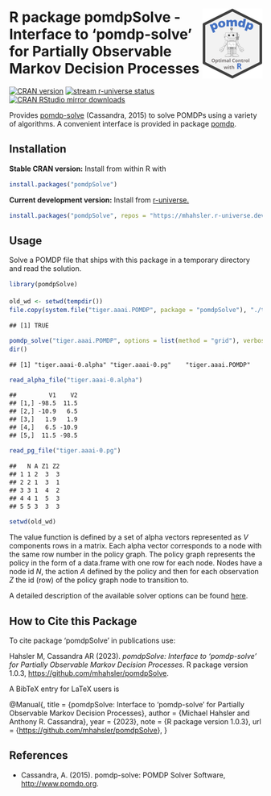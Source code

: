 
# <img src="man/figures/logo.svg" align="right" height="139" /> R package pomdpSolve - Interface to ‘pomdp-solve’ for Partially Observable Markov Decision Processes

[![CRAN
version](http://www.r-pkg.org/badges/version/pomdpSolve)](https://CRAN.R-project.org/package=pomdpSolve)
[![stream r-universe
status](https://mhahsler.r-universe.dev/badges/pomdpSolve)](https://mhahsler.r-universe.dev/pomdpSolve)
[![CRAN RStudio mirror
downloads](http://cranlogs.r-pkg.org/badges/pomdpSolve)](https://CRAN.R-project.org/package=pomdpSolve)

Provides [pomdp-solve](http://www.pomdp.org/code/) (Cassandra, 2015) to
solve POMDPs using a variety of algorithms. A convenient interface is
provided in package [pomdp](https://github.com/mhahsler/pomdp).

## Installation

**Stable CRAN version:** Install from within R with

``` r
install.packages("pomdpSolve")
```

**Current development version:** Install from
[r-universe.](https://mhahsler.r-universe.dev/pomdpSolve)

``` r
install.packages("pomdpSolve", repos = "https://mhahsler.r-universe.dev")
```

## Usage

Solve a POMDP file that ships with this package in a temporary directory
and read the solution.

``` r
library(pomdpSolve)

old_wd <- setwd(tempdir())
file.copy(system.file("tiger.aaai.POMDP", package = "pomdpSolve"), "./tiger.aaai.POMDP")
```

    ## [1] TRUE

``` r
pomdp_solve("tiger.aaai.POMDP", options = list(method = "grid"), verbose = FALSE)
dir()
```

    ## [1] "tiger.aaai-0.alpha" "tiger.aaai-0.pg"    "tiger.aaai.POMDP"

``` r
read_alpha_file("tiger.aaai-0.alpha")
```

    ##         V1    V2
    ## [1,] -98.5  11.5
    ## [2,] -10.9   6.5
    ## [3,]   1.9   1.9
    ## [4,]   6.5 -10.9
    ## [5,]  11.5 -98.5

``` r
read_pg_file("tiger.aaai-0.pg")
```

    ##   N A Z1 Z2
    ## 1 1 2  3  3
    ## 2 2 1  3  1
    ## 3 3 1  4  2
    ## 4 4 1  5  3
    ## 5 5 3  3  3

``` r
setwd(old_wd)
```

The value function is defined by a set of alpha vectors represented as
$V$ components rows in a matrix. Each alpha vector corresponds to a node
with the same row number in the policy graph. The policy graph
represents the policy in the form of a data.frame with one row for each
node. Nodes have a node id $N$, the action $A$ defined by the policy and
then for each observation $Z$ the id (row) of the policy graph node to
transition to.

A detailed description of the available solver options can be found
[here](https://mhahsler.github.io/pomdpSolve/pomdp-solve_manual).

## How to Cite this Package

To cite package ‘pomdpSolve’ in publications use:

Hahsler M, Cassandra AR (2023). *pomdpSolve: Interface to ‘pomdp-solve’
for Partially Observable Markov Decision Processes*. R package version
1.0.3, <https://github.com/mhahsler/pomdpSolve>.

A BibTeX entry for LaTeX users is

@Manual{, title = {pomdpSolve: Interface to ‘pomdp-solve’ for Partially
Observable Markov Decision Processes}, author = {Michael Hahsler and
Anthony R. Cassandra}, year = {2023}, note = {R package version 1.0.3},
url = {<https://github.com/mhahsler/pomdpSolve>}, }

## References

- Cassandra, A. (2015). pomdp-solve: POMDP Solver Software,
  <http://www.pomdp.org>.
